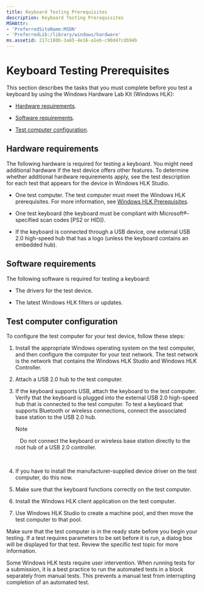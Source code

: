 ```yaml
---
title: Keyboard Testing Prerequisites
description: Keyboard Testing Prerequisites
MSHAttr:
- 'PreferredSiteName:MSDN'
- 'PreferredLib:/library/windows/hardware'
ms.assetid: 217c180b-3a65-4e16-a1eb-c90d47cdb94b
---
```


# Keyboard Testing Prerequisites


This section describes the tasks that you must complete before you test a keyboard by using the Windows Hardware Lab Kit (Windows HLK):

-   [Hardware requirements](#bkmk-hardwarerequirements).

-   [Software requirements](#bkmk-softwarerequirements).

-   [Test computer configuration](#bkmk-configure).

## <span id="BKMK_HardwareRequirements"></span><span id="bkmk-hardwarerequirements"></span><span id="BKMK_HARDWAREREQUIREMENTS"></span>Hardware requirements


The following hardware is required for testing a keyboard. You might need additional hardware if the test device offers other features. To determine whether additional hardware requirements apply, see the test description for each test that appears for the device in Windows HLK Studio.

-   One test computer. The test computer must meet the Windows HLK prerequisites. For more information, see [Windows HLK Prerequisites](..\getstarted\windows-hlk-prerequisites.md).

-   One test keyboard (the keyboard must be compliant with Microsoft®-specified scan codes \[PS2 or HID\]).

-   If the keyboard is connected through a USB device, one external USB 2.0 high-speed hub that has a logo (unless the keyboard contains an embedded hub).

## <span id="BKMK_SoftwareRequirements"></span><span id="bkmk-softwarerequirements"></span><span id="BKMK_SOFTWAREREQUIREMENTS"></span>Software requirements


The following software is required for testing a keyboard:

-   The drivers for the test device.

-   The latest Windows HLK filters or updates.

## <span id="BKMK_Configure"></span><span id="bkmk-configure"></span><span id="BKMK_CONFIGURE"></span>Test computer configuration


To configure the test computer for your test device, follow these steps:

1.  Install the appropriate Windows operating system on the test computer, and then configure the computer for your test network. The test network is the network that contains the Windows HLK Studio and Windows HLK Controller.

2.  Attach a USB 2.0 hub to the test computer.

3.  If the keyboard supports USB, attach the keyboard to the test computer. Verify that the keyboard is plugged into the external USB 2.0 high-speed hub that is connected to the test computer. To test a keyboard that supports Bluetooth or wireless connections, connect the associated base station to the USB 2.0 hub.

    >[!NOTE]
    >  
    Do not connect the keyboard or wireless base station directly to the root hub of a USB 2.0 controller.

     

4.  If you have to install the manufacturer-supplied device driver on the test computer, do this now.

5.  Make sure that the keyboard functions correctly on the test computer.

6.  Install the Windows HLK client application on the test computer.

7.  Use Windows HLK Studio to create a machine pool, and then move the test computer to that pool.

Make sure that the test computer is in the ready state before you begin your testing. If a test requires parameters to be set before it is run, a dialog box will be displayed for that test. Review the specific test topic for more information.

Some Windows HLK tests require user intervention. When running tests for a submission, it is a best practice to run the automated tests in a block separately from manual tests. This prevents a manual test from interrupting completion of an automated test.

 

 






